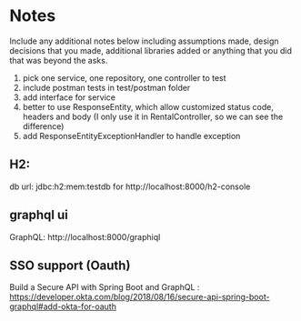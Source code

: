 # Notes

Include any additional notes below including assumptions made, 
design decisions that you made, additional libraries added or anything that you did that was beyond the asks.

1. pick one service, one repository, one controller to test
2. include postman tests in test/postman folder
3. add interface for service
4. better to use ResponseEntity, which allow customized status code, headers and body (I only use it in RentalController, so we can see the difference)
5. add ResponseEntityExceptionHandler to handle exception

## H2:
db url: jdbc:h2:mem:testdb for http://localhost:8000/h2-console

## graphql ui
GraphQL: http://localhost:8000/graphiql

## SSO support (Oauth)
Build a Secure API with Spring Boot and GraphQL : https://developer.okta.com/blog/2018/08/16/secure-api-spring-boot-graphql#add-okta-for-oauth